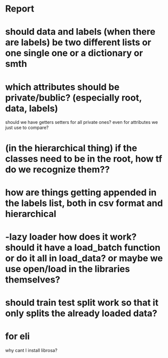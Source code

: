 # Report

# should data and labels (when there are labels) be two different lists or one single one or a dictionary or smth

# which attributes should be private/bublic? (especially root, data, labels)

should we have getters setters for all private ones? even for attributes we just use to compare?

# (in the hierarchical thing) if the classes need to be in the root, how tf do we recognize them??

# how are things getting appended in the labels list, both in csv format and hierarchical

# -lazy loader how does it work? should it have a load_batch function or do it all in load_data? or maybe we use open/load in the libraries themselves?

# should train test split work so that it only splits the already loaded data? 

# for eli
why cant I install librosa?